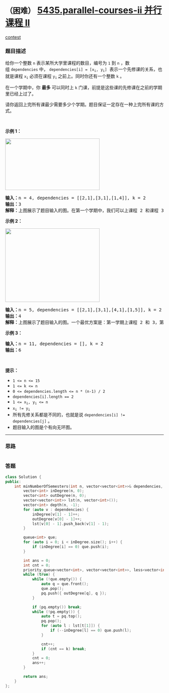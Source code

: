 # `（困难）` [5435.parallel-courses-ii 并行课程 II](https://leetcode-cn.com/problems/parallel-courses-ii/)

[contest](https://leetcode-cn.com/contest/biweekly-contest-29/problems/parallel-courses-ii/)

### 题目描述
<p>给你一个整数&nbsp;<code>n</code>&nbsp;表示某所大学里课程的数目，编号为&nbsp;<code>1</code>&nbsp;到&nbsp;<code>n</code>&nbsp;，数组&nbsp;<code>dependencies</code>&nbsp;中，&nbsp;<code>dependencies[i] = [x<sub>i</sub>, y<sub>i</sub>]</code>&nbsp; 表示一个先修课的关系，也就是课程&nbsp;<code>x<sub>i</sub></code>&nbsp;必须在课程&nbsp;<code>y<sub>i</sub></code><sub>&nbsp;</sub>之前上。同时你还有一个整数&nbsp;<code>k</code>&nbsp;。</p>

<p>在一个学期中，你 <strong>最多</strong>&nbsp;可以同时上 <code>k</code>&nbsp;门课，前提是这些课的先修课在之前的学期里已经上过了。</p>

<p>请你返回上完所有课最少需要多少个学期。题目保证一定存在一种上完所有课的方式。</p>

<p>&nbsp;</p>

<p><strong>示例 1：</strong></p>

<p><strong><img alt="" src="https://assets.leetcode-cn.com/aliyun-lc-upload/uploads/2020/06/27/leetcode_parallel_courses_1.png" style="height: 164px; width: 300px;"></strong></p>

<pre><strong>输入：</strong>n = 4, dependencies = [[2,1],[3,1],[1,4]], k = 2
<strong>输出：</strong>3 
<strong>解释：</strong>上图展示了题目输入的图。在第一个学期中，我们可以上课程 2 和课程 3 。然后第二个学期上课程 1 ，第三个学期上课程 4 。
</pre>

<p><strong>示例 2：</strong></p>

<p><strong><img alt="" src="https://assets.leetcode-cn.com/aliyun-lc-upload/uploads/2020/06/27/leetcode_parallel_courses_2.png" style="height: 234px; width: 300px;"></strong></p>

<pre><strong>输入：</strong>n = 5, dependencies = [[2,1],[3,1],[4,1],[1,5]], k = 2
<strong>输出：</strong>4 
<strong>解释：</strong>上图展示了题目输入的图。一个最优方案是：第一学期上课程 2 和 3，第二学期上课程 4 ，第三学期上课程 1 ，第四学期上课程 5 。
</pre>

<p><strong>示例 3：</strong></p>

<pre><strong>输入：</strong>n = 11, dependencies = [], k = 2
<strong>输出：</strong>6
</pre>

<p>&nbsp;</p>

<p><strong>提示：</strong></p>

<ul>
	<li><code>1 &lt;= n &lt;= 15</code></li>
	<li><code>1 &lt;= k &lt;= n</code></li>
	<li><code>0 &lt;=&nbsp;dependencies.length &lt;= n * (n-1) / 2</code></li>
	<li><code>dependencies[i].length == 2</code></li>
	<li><code>1 &lt;= x<sub>i</sub>, y<sub>i</sub>&nbsp;&lt;= n</code></li>
	<li><code>x<sub>i</sub> != y<sub>i</sub></code></li>
	<li>所有先修关系都是不同的，也就是说&nbsp;<code>dependencies[i] != dependencies[j]</code>&nbsp;。</li>
	<li>题目输入的图是个有向无环图。</li>
</ul>

---
### 思路
```
```



### 答题
``` C++
class Solution {
public:
    int minNumberOfSemesters(int n, vector<vector<int>>& dependencies, int k) {
        vector<int> inDegree(n, 0);
        vector<int> outDegree(n, 0);
        vector<vector<int>> lst(n, vector<int>());
        vector<int> depth(n, -1);
        for (auto v : dependencies) {
            inDegree[v[1] - 1]++;
            outDegree[v[0] - 1]++;
            lst[v[0] - 1].push_back(v[1] - 1);
        }

        queue<int> que;
        for (auto i = 0; i < inDegree.size(); i++) {
            if (inDegree[i] == 0) que.push(i);
        }

        int ans = 0;
        int cnt = 0;
        priority_queue<vector<int>, vector<vector<int>>, less<vector<int>>> pq;
        while (true) {
            while (!que.empty()) {
                auto q = que.front();
                que.pop();
                pq.push({ outDegree[q], q });
            }

            if (pq.empty()) break;
            while (!pq.empty()) {
                auto t = pq.top();
                pq.pop();
                for (auto l : lst[t[1]]) {
                    if (--inDegree[l] == 0) que.push(l);
                }

                cnt++;
                if (cnt == k) break;
            }
            cnt = 0;
            ans++;
        }

        return ans;
    }
};
```




